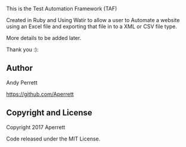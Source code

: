 This is the Test Automation Framework (TAF)

Created in Ruby and Using Watir to allow a user to Automate a website using an Excel file and exporting that file in to a XML or CSV file type.

More details to be added later.


Thank you :): 

<h2>Author</h2>

Andy Perrett

https://github.com/Aperrett


<h2>Copyright and License</h2>

Copyright 2017 Aperrett

Code released under the MIT License.
